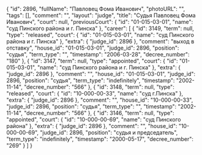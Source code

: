 {
    "id": 2896,
    "fullName": "Павловец Фома Иванович",
    "photoURL": "",
    "tags": [],
    "comment": "",
    "layout": "judge",
    "title": "Судья Павловец Фома Иванович",
    "court": null,
    "previousCourt": {
        "id": "01-015-03-01",
        "name": "суд Пинского района и г. Пинска"
    },
    "career": [
        {
            "id": 3149,
            "term": null,
            "type": "released",
            "court": {
                "id": "01-015-03-01",
                "name": "суд Пинского района и г. Пинска"
            },
            "extra": {
                "judge_id": 2896
            },
            "comment": "выход в отставку",
            "house_id": "01-015-03-01",
            "judge_id": 2896,
            "position": "судья",
            "term_type": "",
            "timestamp": "2006-03-28",
            "decree_number": "180"
        },
        {
            "id": 3147,
            "term": null,
            "type": "appointed",
            "court": {
                "id": "01-015-03-01",
                "name": "суд Пинского района и г. Пинска"
            },
            "extra": {
                "judge_id": 2896
            },
            "comment": "",
            "house_id": "01-015-03-01",
            "judge_id": 2896,
            "position": "судья",
            "term_type": "indefinitely",
            "timestamp": "2002-11-14",
            "decree_number": "566"
        },
        {
            "id": 3148,
            "term": null,
            "type": "released",
            "court": {
                "id": "10-000-00-33",
                "name": "суд г.Пинска"
            },
            "extra": {
                "judge_id": 2896
            },
            "comment": "",
            "house_id": "10-000-00-33",
            "judge_id": 2896,
            "position": "судья",
            "term_type": "",
            "timestamp": "2002-11-14",
            "decree_number": "566"
        },
        {
            "id": 3146,
            "term": null,
            "type": "appointed",
            "court": {
                "id": "10-000-00-69",
                "name": "суд Пинского района"
            },
            "extra": {
                "judge_id": 2896
            },
            "comment": "",
            "house_id": "10-000-00-69",
            "judge_id": 2896,
            "position": "судья и председатель",
            "term_type": "indefinitely",
            "timestamp": "2000-05-17",
            "decree_number": "269"
        }
    ]
}